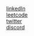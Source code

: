 <!--- website](https://github.com/wizenheimer/) --->
<!--- <br/> --->
[linkedIn](https://www.linkedin.com/in/knayannn/)
<br/>
[leetcode](https://leetcode.com/wizenheimer/)
<br/>
[twitter](https://twitter.com/knayannn/)
<br/>
[discord](discordapp.com/users/814409008353378326)

